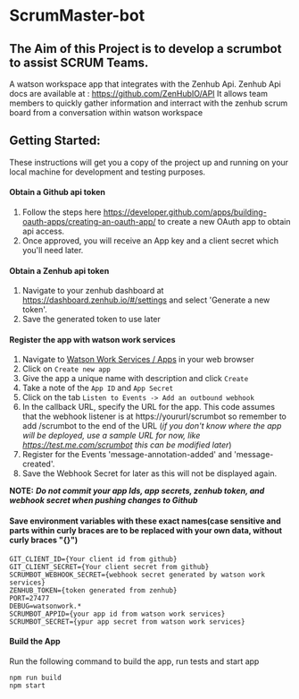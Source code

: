 # ScrumMaster-bot


## The Aim of this Project is to develop a scrumbot to assist SCRUM Teams. 

A watson workspace app that integrates with the Zenhub Api. 
Zenhub Api docs are available at : https://github.com/ZenHubIO/API
It allows team members to quickly gather information and interract with the zenhub scrum board from a conversation within watson workspace

## Getting Started:

These instructions will get you a copy of the project up and running on your local machine for development and testing purposes. 

#### Obtain a Github api token

1. Follow the steps here https://developer.github.com/apps/building-oauth-apps/creating-an-oauth-app/ to create a new OAuth app to obtain api access.
3. Once approved, you will receive an App key and a client secret which you'll need later.

#### Obtain a Zenhub api token

1. Navigate to your zenhub dashboard at https://dashboard.zenhub.io/#/settings and select 'Generate a new token'.
2. Save the generated token to use later

#### Register the app with watson work services

1. Navigate to [Watson Work Services / Apps](https://developer.watsonwork.ibm.com/apps) in your web browser
2. Click on `Create new app`
3. Give the app a unique name with description and click `Create`
4. Take a note of the `App ID` and `App Secret`
5. Click on  the tab `Listen to Events -> Add an outbound webhook`
6. In the callback URL, specify the URL for the app. This code assumes that the webhook listener is at https://yoururl/scrumbot so remember to add /scrumbot to the end of the URL (_if you don't know where the app will be deployed, use a sample URL for now, like https://test.me.com/scrumbot this can be modified later_)
7. Register for the Events 'message-annotation-added' and 'message-created'.
8. Save the Webhook Secret for later as this will not be displayed again.

**NOTE:** _**Do not commit your app Ids, app secrets, zenhub token, and webhook secret when pushing changes to Github**_

#### Save environment variables with these exact names(case sensitive and parts within curly braces are to be replaced with your own data, without curly braces "{}")
```
GIT_CLIENT_ID={Your client id from github}
GIT_CLIENT_SECRET={Your client secret from github}
SCRUMBOT_WEBHOOK_SECRET={webhook secret generated by watson work services}
ZENHUB_TOKEN={token generated from zenhub}
PORT=27477
DEBUG=watsonwork.*
SCRUMBOT_APPID={your app id from watson work services}
SCRUMBOT_SECRET={ypur app secret from watson work services}
```
#### Build the App
Run the following command to build the app, run tests and start app

```
npm run build
npm start
```
